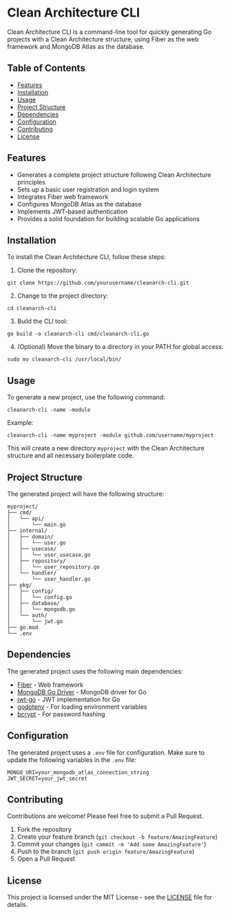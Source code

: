 # Clean Architecture CLI

Clean Architecture CLI is a command-line tool for quickly generating Go projects with a Clean Architecture structure, using Fiber as the web framework and MongoDB Atlas as the database.

## Table of Contents

- [Features](#features)
- [Installation](#installation)
- [Usage](#usage)
- [Project Structure](#project-structure)
- [Dependencies](#dependencies)
- [Configuration](#configuration)
- [Contributing](#contributing)
- [License](#license)

## Features

- Generates a complete project structure following Clean Architecture principles
- Sets up a basic user registration and login system
- Integrates Fiber web framework
- Configures MongoDB Atlas as the database
- Implements JWT-based authentication
- Provides a solid foundation for building scalable Go applications

## Installation

To install the Clean Architecture CLI, follow these steps:

1. Clone the repository:
```
git clone https://github.com/yourusername/cleanarch-cli.git
```


2. Change to the project directory:
```
cd cleanarch-cli
```


3. Build the CLI tool:
```
go build -o cleanarch-cli cmd/cleanarch-cli.go
```


4. (Optional) Move the binary to a directory in your PATH for global access:
```
sudo mv cleanarch-cli /usr/local/bin/
```


## Usage

To generate a new project, use the following command:

```
cleanarch-cli -name -module
```


Example:

```
cleanarch-cli -name myproject -module github.com/username/myproject
```


This will create a new directory `myproject` with the Clean Architecture structure and all necessary boilerplate code.

## Project Structure

The generated project will have the following structure:

```
myproject/
├── cmd/
│   └── api/
│       └── main.go
├── internal/
│   ├── domain/
│   │   └── user.go
│   ├── usecase/
│   │   └── user_usecase.go
│   ├── repository/
│   │   └── user_repository.go
│   └── handler/
│       └── user_handler.go
├── pkg/
│   ├── config/
│   │   └── config.go
│   ├── database/
│   │   └── mongodb.go
│   └── auth/
│       └── jwt.go
├── go.mod
└── .env

```


## Dependencies

The generated project uses the following main dependencies:

- [Fiber](https://github.com/gofiber/fiber) - Web framework
- [MongoDB Go Driver](https://github.com/mongodb/mongo-go-driver) - MongoDB driver for Go
- [jwt-go](https://github.com/dgrijalva/jwt-go) - JWT implementation for Go
- [godotenv](https://github.com/joho/godotenv) - For loading environment variables
- [bcrypt](https://golang.org/x/crypto/bcrypt) - For password hashing

## Configuration

The generated project uses a `.env` file for configuration. Make sure to update the following variables in the `.env` file:

```
MONGO_URI=your_mongodb_atlas_connection_string JWT_SECRET=your_jwt_secret
```


## Contributing

Contributions are welcome! Please feel free to submit a Pull Request.

1. Fork the repository
2. Create your feature branch (`git checkout -b feature/AmazingFeature`)
3. Commit your changes (`git commit -m 'Add some AmazingFeature'`)
4. Push to the branch (`git push origin feature/AmazingFeature`)
5. Open a Pull Request

## License

This project is licensed under the MIT License - see the [LICENSE](LICENSE) file for details.
